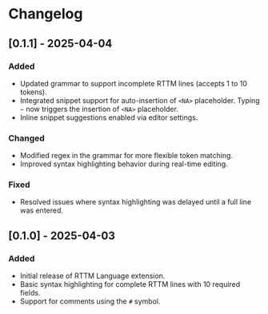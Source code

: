 # Changelog

## [0.1.1] - 2025-04-04
### Added
- Updated grammar to support incomplete RTTM lines (accepts 1 to 10 tokens).
- Integrated snippet support for auto-insertion of `<NA>` placeholder. Typing `~` now triggers the insertion of `<NA>` placeholder.
- Inline snippet suggestions enabled via editor settings.
### Changed
- Modified regex in the grammar for more flexible token matching.
- Improved syntax highlighting behavior during real-time editing.
### Fixed
- Resolved issues where syntax highlighting was delayed until a full line was entered.

## [0.1.0] - 2025-04-03
### Added
- Initial release of RTTM Language extension.
- Basic syntax highlighting for complete RTTM lines with 10 required fields.
- Support for comments using the `#` symbol.
